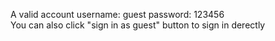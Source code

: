 A valid account username: guest  password: 123456  
You can also click "sign in as guest" button to sign in derectly